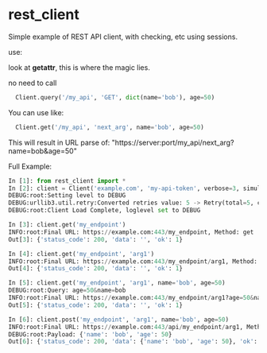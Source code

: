 # rest_client

Simple example of REST API client, with checking, etc using sessions.

use:

look at __getattr__, this is where the magic lies.

no need to call 
```python
  Client.query('/my_api', 'GET', dict(name='bob'), age=50)
```
You can use like:

```python
  Client.get('/my_api', 'next_arg', name='bob', age=50)
```  

This will result in URL parse of: "https://server:port/my_api/next_arg?name=bob&age=50"

Full Example:

```python
In [1]: from rest_client import *
In [2]: client = Client('example.com', 'my-api-token', verbose=3, simulation=True)
DEBUG:root:Setting level to DEBUG
DEBUG:urllib3.util.retry:Converted retries value: 5 -> Retry(total=5, connect=None, read=None, redirect=None, status=None)
DEBUG:root:Client Load Complete, loglevel set to DEBUG

In [3]: client.get('my_endpoint')
INFO:root:Final URL: https://example.com:443/my_endpoint, Method: get
Out[3]: {'status_code': 200, 'data': '', 'ok': 1}

In [4]: client.get('my_endpoint', 'arg1')
INFO:root:Final URL: https://example.com:443/my_endpoint/arg1, Method: get
Out[4]: {'status_code': 200, 'data': '', 'ok': 1}

In [5]: client.get('my_endpoint', 'arg1', name='bob', age=50)
DEBUG:root:Query: age=50&name=bob
INFO:root:Final URL: https://example.com:443/my_endpoint/arg1?age=50&name=bob, Method: get
Out[5]: {'status_code': 200, 'data': '', 'ok': 1}

In [6]: client.post('my_endpoint', 'arg1', name='bob', age=50)
INFO:root:Final URL: https://example.com:443/api/my_endpoint/arg1, Method: post
DEBUG:root:Payload: {'name': 'bob', 'age': 50}
Out[6]: {'status_code': 200, 'data': {'name': 'bob', 'age': 50}, 'ok': 1}

```


